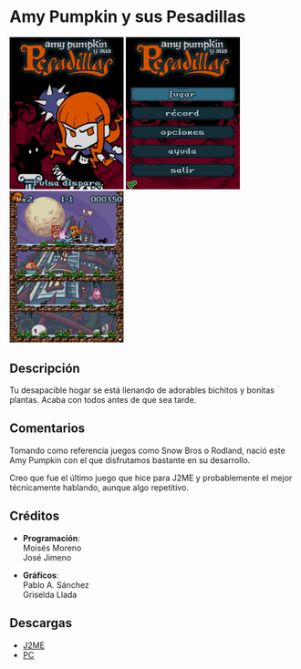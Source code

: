 # Amy Pumpkin y sus Pesadillas

[<img src="screenshots/Amy_title.png" width="200"></img>](screenshots/Amy_title.png)
[<img src="screenshots/Amy_menu.png" width="200"></img>](screenshots/Amy_menu.png)
[<img src="screenshots/Amy_game.png" width="200"></img>](screenshots/Amy_game.png)

## Descripción
Tu desapacible hogar se está llenando de adorables bichitos y bonitas plantas. Acaba con todos antes de que sea tarde. 

## Comentarios
Tomando como referencia juegos como Snow Bros o Rodland, nació este Amy Pumpkin con el que disfrutamos bastante en su desarrollo.

Creo que fue el último juego que hice para J2ME y probablemente el mejor técnicamente hablando, aunque algo repetitivo.


## Créditos
- **Programación**:<br>
Moisés Moreno<br>
José Jimeno

- **Gráficos**:<br>
Pablo A. Sánchez<br>
Griselda Llada

## Descargas
- [J2ME](jars/j2me/Amy_240x320.jar)
- [PC](jars/pc/Amy.jar)